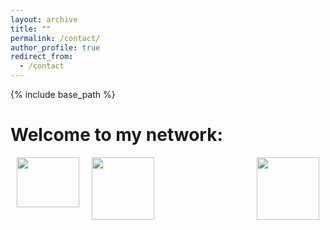 ```yaml
---
layout: archive
title: ""
permalink: /contact/
author_profile: true
redirect_from:
  - /contact
---
```


{% include base_path %}


Welcome to my network:
======


<a href="mailto:taha.elhajji@gmail.com">
 <img src="https://github.com/tahaelhajji/tahaelhajji.github.io/assets/38730694/37ca1611-faec-4a0e-a97f-adb993a6a8b1" hspace="10" style="float: left; width:100px;height:80px;"/> 
</a>
 
<a href="https://www.researchgate.net/profile/Taha-El-Hajji">
 <img src="https://github.com/tahaelhajji/tahaelhajji.github.io/assets/38730694/ca33c5b7-787e-4f5e-a913-b398e95f4645" hspace="10" style="float: center; width:100px;height:100px;"/> 
</a>          
 
<a href="https://www.linkedin.com/in/taha-el-hajji-research-electric-machines/">
 <img src="https://github.com/tahaelhajji/tahaelhajji.github.io/assets/38730694/5c05a2a1-b282-49f6-aea3-3974d9759b77" hspace="10" style="float: right; width:100px;height:100px;"/>
</a>



